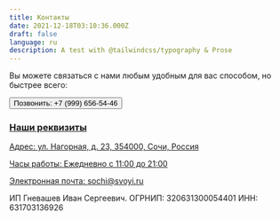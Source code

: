 ```yaml
---
title: Контакты
date: 2021-12-18T03:10:36.000Z
draft: false
language: ru
description: A test with @tailwindcss/typography & Prose
---
```


<section class="lg:pb-24">
  <div class="max-w-screen-md px-4 mx-auto">
      <p class="mb-8 font-light text-center text-gray-500 lg:mb-16 dark:text-gray-400 sm:text-xl">Вы можете связаться с нами любым удобным для вас способом, но быстрее всего:</p>
      <div class="text-center mb-8">
          <a href="tel:+79996565446">
              <button type="button" class="px-5 py-3 font-bold text-center text-white bg-indigo-600 rounded-lg text-md sm:w-fit hover:bg-indigo-800 focus:ring-4 focus:outline-none focus:ring-indigo-300 dark:bg-indigo-600 dark:hover:bg-indigo-700 dark:focus:ring-indigo-800">
                  Позвонить: +7 (999) 656-54-46
              </button>
                    </div>
      <div class="bg-gray-50 dark:bg-gray-900 p-6 rounded-lg shadow-lg">
          <h3 class="text-xl font-bold text-gray-900 dark:text-white">Наши реквизиты</h3>
          <p class="mt-2 text-gray-700 dark:text-gray-300">
              Адрес: ул. Нагорная, д. 23, 354000, Сочи, Россия
          </p>
          <p class="mt-2 text-gray-700 dark:text-gray-300">
              Часы работы: Ежедневно с 11:00 до 21:00
          </p>
          <p class="mt-2 text-gray-700 dark:text-gray-300">
              Электронная почта: <a href="mailto:sochi@svoyi.ru" class="text-indigo-600 dark:text-indigo-400">sochi@svoyi.ru</a>
          </p>
      </div>
       </div>
      <p class="text-center text-gray-700 dark:text-gray-300 mt-4">
          ИП Гневашев Иван Сергеевич. ОГРНИП: 320631300054401 ИНН: 631703136926
      </p>
  </div>
  </div>
</section>
